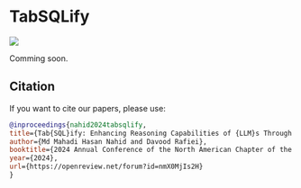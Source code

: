 # TabSQLify

<image src="/method-2C.pdf"/>

Comming soon.

## Citation

If you want to cite our papers, please use:

```bibtex
@inproceedings{nahid2024tabsqlify,
title={Tab{SQL}ify: Enhancing Reasoning Capabilities of {LLM}s Through Table Decomposition},
author={Md Mahadi Hasan Nahid and Davood Rafiei},
booktitle={2024 Annual Conference of the North American Chapter of the Association for Computational Linguistics},
year={2024},
url={https://openreview.net/forum?id=nmX0MjIs2H}
}
```
